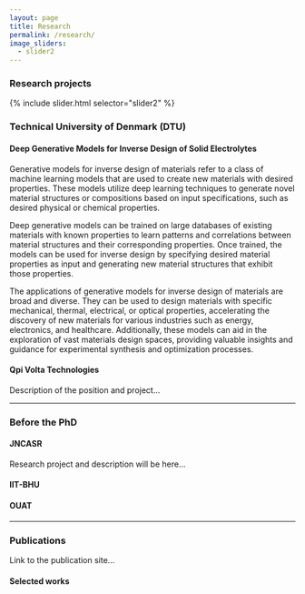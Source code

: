 ```yaml
---
layout: page
title: Research
permalink: /research/
image_sliders:
  - slider2
---
```


### Research projects

{% include slider.html selector="slider2" %}

### Technical University of Denmark (DTU)
#### Deep Generative Models for Inverse Design of Solid Electrolytes

<p>Generative models for inverse design of materials refer to a class of machine learning models that are used to create new materials with desired properties. These models utilize deep learning techniques to generate novel material structures or compositions based on input specifications, such as desired physical or chemical properties.</p>


<p>Deep generative models can be trained on large databases of existing materials with known properties to learn patterns and correlations between material structures and their corresponding properties. Once trained, the models can be used for inverse design by specifying desired material properties as input and generating new material structures that exhibit those properties.</p>

<p>The applications of generative models for inverse design of materials are broad and diverse. They can be used to design materials with specific mechanical, thermal, electrical, or optical properties, accelerating the discovery of new materials for various industries such as energy, electronics, and healthcare. Additionally, these models can aid in the exploration of vast materials design spaces, providing valuable insights and guidance for experimental synthesis and optimization processes.</p> 





#### Qpi Volta Technologies

Description of the position and project...

------------------------------------


### Before the PhD 

#### JNCASR

Research project and description will be here...


#### IIT-BHU





#### OUAT



---------------------------------



### Publications

Link to the publication site... 


#### Selected works


